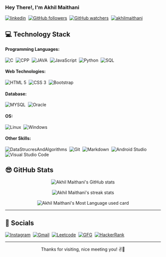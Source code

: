 <h3> Hey There!, I'm Akhil Maithani</h3></p>

<a href="https://www.linkedin.com/in/akhilmaithani/"><img alt="linkedin" src="https://img.shields.io/badge/-Linkedin-blue?style=flat-square&amp;logo=Linkedin&amp;logoColor=white"></a>&nbsp;
<a href="https://github.com/AkhilMaithani"><img src="https://img.shields.io/github/followers/AkhilMaithani?style=social" alt="GitHub followers"></a>&nbsp;
<a href="https://github.com/AkhilMaithani"><img src="https://img.shields.io/github/watchers/AkhilMaithani/AkhilMaithani?style=social" alt="GitHub watchers"></a>&nbsp;
<a href="https://github.com/AkhilMaithani"><img src="https://komarev.com/ghpvc/?username=AkhilMaithani&label=Profile%20views&color=2D033B&style=flat-square" alt="akhilmaithani"></a>&nbsp;

## 💻 Technology Stack

#### Programming Languages:

<img alt="C" src="https://img.shields.io/badge/-C-6C4AB6?style=flat-square&amp;logo=C&amp;logoColor=white">&nbsp;&nbsp;<img alt="CPP" src="https://img.shields.io/badge/-CPP-blue?style=flat-square&amp;logo=C%2B%2B&amp;logoColor=white">&nbsp;&nbsp;<img alt="JAVA" src="https://img.shields.io/badge/-JAVA-DA4949?style=flat-square&amp;logo=JAVA&amp;logoColor=white">&nbsp;&nbsp;<img alt="JavaScript" src="https://img.shields.io/badge/-JavaScript-E0C45C?style=flat-square&amp;logo=JavaScript&amp;logoColor=white">&nbsp;&nbsp;<img alt="Python" src="https://img.shields.io/badge/-Python-09009B?style=flat-square&amp;logo=Python&amp;logoColor=white">&nbsp;&nbsp;<img alt="SQL" src="https://img.shields.io/badge/-SQL-121435?style=flat-square&amp;logo=SQL&amp;logoColor=white">

#### Web Technologies:

<img alt="HTML 5" src="https://img.shields.io/badge/-HTML 5-FF5722?style=flat-square&amp;logo=HTML5&amp;logoColor=white">&nbsp;&nbsp;<img alt="CSS 3" src="https://img.shields.io/badge/-CSS 3-0F00FF?style=flat-square&amp;logo=CSS3&amp;logoColor=white">&nbsp;&nbsp;<img alt="Bootstrap" src="https://img.shields.io/badge/-Bootstrap-6C4AB6?style=flat-square&amp;logo=Bootstrap&amp;logoColor=white">

#### Database:

<img alt="MYSQL" src="https://img.shields.io/badge/-MYSQL-4C6793?style=flat-square&amp;logo=MYSQL&amp;logoColor=white">&nbsp;&nbsp;<img alt="Oracle" src="https://img.shields.io/badge/-Oracle-FF7777?style=flat-square&amp;logo=Oracle&amp;logoColor=white">

#### OS:

<img alt="Linux" src="https://img.shields.io/badge/-Linux-181818?style=flat-square&amp;logo=Linux&amp;logoColor=white">&nbsp;&nbsp;<img alt="Windows" src="https://img.shields.io/badge/-Windows-5800FF?style=flat-square&amp;logo=Windows&amp;logoColor=white">

#### Other Skills:

<img alt="DataStrucresAndAlgorithms" src="https://img.shields.io/badge/-Data Structures And Algorithms-A760FF?style=flat-square&amp;logo=DataStructuresAndAlgorithms&amp;logoColor=white">&nbsp;&nbsp;<img alt="Git" src="https://img.shields.io/badge/-Git/GitHub-FF4949?style=flat-square&amp;logo=Git&amp;logoColor=white">&nbsp;&nbsp;<img alt="Markdown" src="https://img.shields.io/badge/-Markdown-AC7D88?style=flat-square&amp;logo=Markdown&amp;logoColor=white">&nbsp;&nbsp;<img alt="Android Studio" src="https://img.shields.io/badge/-Android Studio-8BDB81?style=flat-square&amp;logo=Android Studio&amp;logoColor=white">&nbsp;&nbsp;<img alt="Visual Studio Code" src="https://img.shields.io/badge/-Visual Studio Code-548CFF?style=flat-square&amp;logo=Visual Studio Code&amp;logoColor=white">

## 😎 GitHub Stats

<p align="center">
<img src="https://github-readme-stats.vercel.app/api?username=AkhilMaithani&show_icons=true&theme=dracula" alt="Akhil Maithani's GitHub stats">
<br>
<br>
<img src="https://github-readme-streak-stats.herokuapp.com/?user=AkhilMaithani&show_icons=true&theme=dracula" alt="Akhil Maithani's streak stats">
<br>
<br>
<img src="https://github-readme-stats.vercel.app/api/top-langs?username=AkhilMaithani&show_icons=true&theme=dracula" alt="Akhil Maithani's Most Language used card">
</p>

---

## 📸 Socials

<a href="https://www.instagram.com/abyte._.space._.needed/"><img alt="Instagram" src="https://img.shields.io/badge/-Instagram-FF5F7E?style=flat-square&amp;logo=Instagram&amp;logoColor=white"></a>&nbsp;&nbsp;<a href="recruitakhilmaithani2023@gmail.com"><img alt="Gmail" src="https://img.shields.io/badge/-Gmail-DC0000?style=flat-square&amp;logo=Gmail&amp;logoColor=white"></a>&nbsp;&nbsp;<a href="https://leetcode.com/abytespaceneeded/"><img alt="Leetcode" src="https://img.shields.io/badge/-Leetcode-674747?style=flat-square&amp;logo=Leetcode&amp;logoColor=white"></a>&nbsp;&nbsp;<a href="https://auth.geeksforgeeks.org/user/abytespaceneeded/practice/"><img alt="GFG" src="https://img.shields.io/badge/-GeeksForGeeks-367E18?style=flat-square&amp;logo=GeeksforGeeks&amp;logoColor=white"></a>&nbsp;&nbsp;<a href="https://www.hackerrank.com/abytespaceneeded"><img alt="HackerRank" src="https://img.shields.io/badge/-Hackerrank-533483?style=flat-square&amp;logo=Hackerrank&amp;logoColor=white"></a>

---

<p align="center">Thanks for visiting, nice meeting you! ✌🤞</p>
